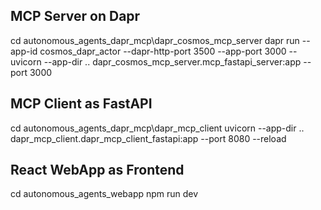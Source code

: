 ## MCP Server on Dapr

cd autonomous_agents_dapr_mcp\dapr_cosmos_mcp_server
dapr run --app-id cosmos_dapr_actor --dapr-http-port 3500 --app-port 3000 -- uvicorn --app-dir .. dapr_cosmos_mcp_server.mcp_fastapi_server:app --port 3000 


## MCP Client as FastAPI

cd autonomous_agents_dapr_mcp\dapr_mcp_client
uvicorn --app-dir .. dapr_mcp_client.dapr_mcp_client_fastapi:app --port 8080 --reload

## React WebApp as Frontend

cd autonomous_agents_webapp
npm run dev